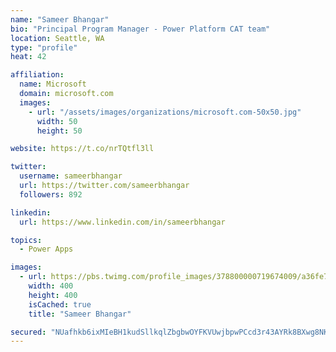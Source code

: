 ```yaml
---
name: "Sameer Bhangar"
bio: "Principal Program Manager - Power Platform CAT team"
location: Seattle, WA
type: "profile"
heat: 42

affiliation:
  name: Microsoft
  domain: microsoft.com
  images:
    - url: "/assets/images/organizations/microsoft.com-50x50.jpg"
      width: 50
      height: 50

website: https://t.co/nrTQtfl3ll

twitter:
  username: sameerbhangar
  url: https://twitter.com/sameerbhangar
  followers: 892

linkedin:
  url: https://www.linkedin.com/in/sameerbhangar

topics:
  - Power Apps

images:
  - url: https://pbs.twimg.com/profile_images/378800000719674009/a36fe7ddfab1778b76e5793772e43798_400x400.jpeg
    width: 400
    height: 400
    isCached: true
    title: "Sameer Bhangar"

secured: "NUafhkb6ixMIeBH1kudSllkqlZbgbwOYFKVUwjbpwPCcd3r43AYRk8BXwg8NKYhl1lfeZPUSW1yjBTvaMIbLf0v8DYEkCGlqSJqri8GC3BaFD0fqEtYiWeeaKVF+QQq+hsBOl4awVXfEC84MvNpgyqIUdOM0eMejOsMyJYD0zPcHbuKJc95kszBnaNvmTB7y8AgkSK27+sUTsQ7IlgFjT2ROQ0kCEQL6jVS+awtzxBOkb/5sT0gml/3vOflpgpoK3tFs3YvyDBnbhQ+ddKFVvn2uES5sN8tizPYVXmfR0JkfiKdjCc7+qMZaJaH+KkKwUsmqK+SUBiw41k5c6BiDIrkSx8+QAXj3CQh1RxBkRq+HkjYCK4C4uSqwX3f9i8k2RF5KHGbGDbOhFWQUpcJ0Dw==;WCqyrdz2f8maIZCryM7INA=="
---
```


